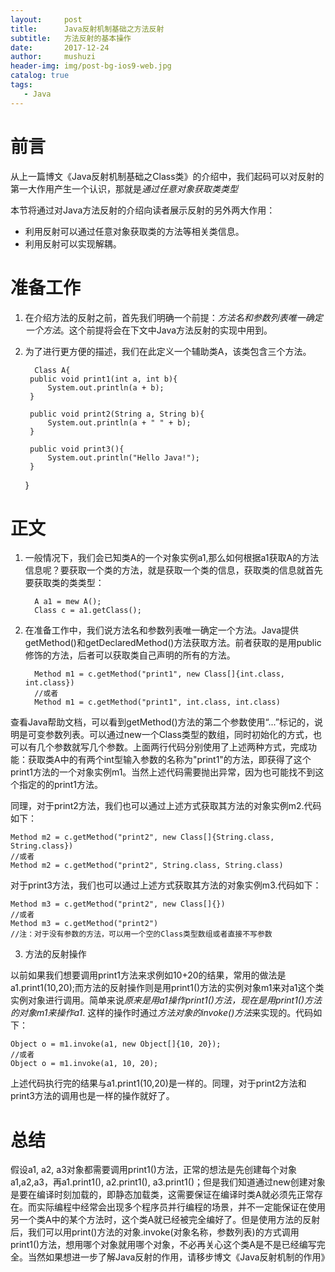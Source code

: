 ```yaml
---
layout:     post
title:      Java反射机制基础之方法反射
subtitle:   方法反射的基本操作
date:       2017-12-24
author:     mushuzi
header-img: img/post-bg-ios9-web.jpg
catalog: true
tags:
   - Java
--- 
```

   
# 前言
从上一篇博文《Java反射机制基础之Class类》的介绍中，我们起码可以对反射的第一大作用产生一个认识，那就是*通过任意对象获取类类型*


本节将通过对Java方法反射的介绍向读者展示反射的另外两大作用：
* 利用反射可以通过任意对象获取类的方法等相关类信息。
* 利用反射可以实现解耦。

# 准备工作
1. 在介绍方法的反射之前，首先我们明确一个前提：*方法名和参数列表唯一确定一个方法*。这个前提将会在下文中Java方法反射的实现中用到。
2. 为了进行更方便的描述，我们在此定义一个辅助类A，该类包含三个方法。
    
         Class A{
        public void print1(int a, int b){
            System.out.println(a + b);
        }
        
        public void print2(String a, String b){
            System.out.println(a + " " + b);
        }
        
        public void print3(){
            System.out.println("Hello Java!");
        }
    }

# 正文
1. 一般情况下，我们会已知类A的一个对象实例a1,那么如何根据a1获取A的方法信息呢？要获取一个类的方法，就是获取一个类的信息，获取类的信息就首先要获取类的类类型：

         A a1 = mew A();
         Class c = a1.getClass();

2. 在准备工作中，我们说方法名和参数列表唯一确定一个方法。Java提供getMethod()和getDeclaredMethod()方法获取方法。前者获取的是用public修饰的方法，后者可以获取类自己声明的所有的方法。

         Method m1 = c.getMethod("print1", new Class[]{int.class, int.class})
         //或者
         Method m1 = c.getMethod("print1", int.class, int.class)
查看Java帮助文档，可以看到getMethod()方法的第二个参数使用“...”标记的，说明是可变参数列表。可以通过new一个Class类型的数组，同时初始化的方式，也可以有几个参数就写几个参数。上面两行代码分别使用了上述两种方式，完成功能：获取类A中的有两个int型输入参数的名称为"print1"的方法，即获得了这个print1方法的一个对象实例m1。当然上述代码需要抛出异常，因为也可能找不到这个指定的的print1方法。

同理，对于print2方法，我们也可以通过上述方式获取其方法的对象实例m2.代码如下：

    Method m2 = c.getMethod("print2", new Class[]{String.class, String.class})
    //或者
    Method m2 = c.getMethod("print2", String.class, String.class)
对于print3方法，我们也可以通过上述方式获取其方法的对象实例m3.代码如下：

    Method m3 = c.getMethod("print2", new Class[]{})
    //或者
    Method m3 = c.getMethod("print2")
    //注：对于没有参数的方法，可以用一个空的Class类型数组或者直接不写参数
3. 方法的反射操作

以前如果我们想要调用print1方法来求例如10+20的结果，常用的做法是a1.print1(10,20);而方法的反射操作则是用print1()方法的实例对象m1来对a1这个类实例对象进行调用。简单来说*原来是用a1操作print1()方法，现在是用print1()方法的对象m1来操作a1*.
这样的操作时通过*方法对象的invoke()方法*来实现的。代码如下：

    Object o = m1.invoke(a1, new Object[]{10, 20});
    //或者
    Object o = m1.invoke(a1, 10, 20);
上述代码执行完的结果与a1.print1(10,20)是一样的。同理，对于print2方法和print3方法的调用也是一样的操作就好了。
    
# 总结
假设a1, a2, a3对象都需要调用print1()方法，正常的想法是先创建每个对象a1,a2,a3，再a1.print1(), a2.print1(), a3.print1()；但是我们知道通过new创建对象是要在编译时刻加载的，即静态加载类，这需要保证在编译时类A就必须先正常存在。而实际编程中经常会出现多个程序员并行编程的场景，并不一定能保证在使用另一个类A中的某个方法时，这个类A就已经被完全编好了。但是使用方法的反射后，我们可以用print()方法的对象.invoke(对象名称，参数列表)的方式调用print1()方法，想用哪个对象就用哪个对象，不必再关心这个类A是不是已经编写完全。当然如果想进一步了解Java反射的作用，请移步博文《Java反射机制的作用》
